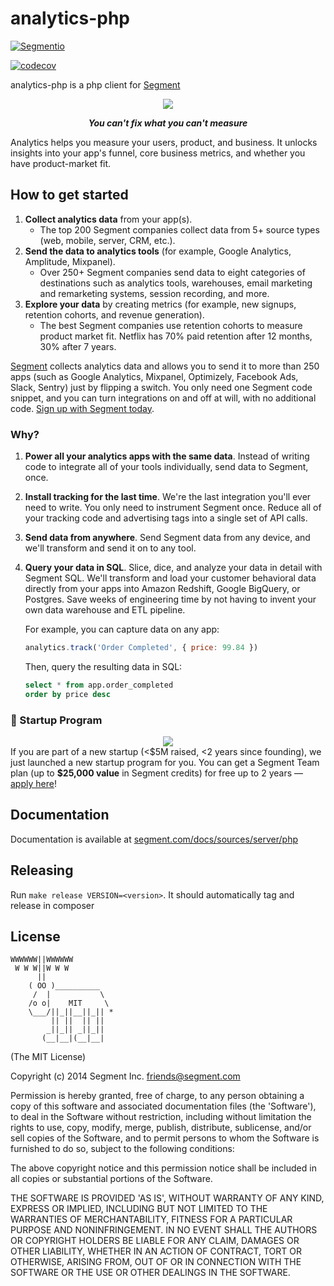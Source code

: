 analytics-php
==============
[![Segmentio](https://circleci.com/gh/segmentio/analytics-php.svg?style=shield&circle-token=a20a4b1daa865d164e62ca59a65d6753d286c1c1)](https://app.circleci.com/pipelines/github/segmentio/analytics-php)

[![codecov](https://codecov.io/gh/segmentio/analytics-php/branch/master/graph/badge.svg?token=804hPfMd0C)](https://codecov.io/gh/segmentio/analytics-php)


analytics-php is a php client for [Segment](https://segment.com)

<div align="center">
  <img src="https://user-images.githubusercontent.com/16131737/53616825-4bd81c00-3b99-11e9-819a-f5fdf527d3c4.png"/>
  <p><b><i>You can't fix what you can't measure</i></b></p>
</div>

Analytics helps you measure your users, product, and business. It unlocks insights into your app's funnel, core business metrics, and whether you have product-market fit.

## How to get started
1. **Collect analytics data** from your app(s).
    - The top 200 Segment companies collect data from 5+ source types (web, mobile, server, CRM, etc.).
2. **Send the data to analytics tools** (for example, Google Analytics, Amplitude, Mixpanel).
    - Over 250+ Segment companies send data to eight categories of destinations such as analytics tools, warehouses, email marketing and remarketing systems, session recording, and more.
3. **Explore your data** by creating metrics (for example, new signups, retention cohorts, and revenue generation).
    - The best Segment companies use retention cohorts to measure product market fit. Netflix has 70% paid retention after 12 months, 30% after 7 years.

[Segment](https://segment.com) collects analytics data and allows you to send it to more than 250 apps (such as Google Analytics, Mixpanel, Optimizely, Facebook Ads, Slack, Sentry) just by flipping a switch. You only need one Segment code snippet, and you can turn integrations on and off at will, with no additional code. [Sign up with Segment today](https://app.segment.com/signup).

### Why?
1. **Power all your analytics apps with the same data**. Instead of writing code to integrate all of your tools individually, send data to Segment, once.

2. **Install tracking for the last time**. We're the last integration you'll ever need to write. You only need to instrument Segment once. Reduce all of your tracking code and advertising tags into a single set of API calls.

3. **Send data from anywhere**. Send Segment data from any device, and we'll transform and send it on to any tool.

4. **Query your data in SQL**. Slice, dice, and analyze your data in detail with Segment SQL. We'll transform and load your customer behavioral data directly from your apps into Amazon Redshift, Google BigQuery, or Postgres. Save weeks of engineering time by not having to invent your own data warehouse and ETL pipeline.

    For example, you can capture data on any app:
    ```js
    analytics.track('Order Completed', { price: 99.84 })
    ```
    Then, query the resulting data in SQL:
    ```sql
    select * from app.order_completed
    order by price desc
    ```

### 🚀 Startup Program
<div align="center">
  <a href="https://segment.com/startups"><img src="https://user-images.githubusercontent.com/16131737/53128952-08d3d400-351b-11e9-9730-7da35adda781.png" /></a>
</div>
If you are part of a new startup  (&lt;$5M raised, &lt;2 years since founding), we just launched a new startup program for you. You can get a Segment Team plan  (up to <b>$25,000 value</b> in Segment credits) for free up to 2 years — <a href="https://segment.com/startups/">apply here</a>!

## Documentation

Documentation is available at [segment.com/docs/sources/server/php](https://segment.com/docs/sources/server/php/)

## Releasing

Run `make release VERSION=<version>`. It should automatically tag and release in composer

## License

```
WWWWWW||WWWWWW
 W W W||W W W
      ||
    ( OO )__________
     /  |           \
    /o o|    MIT     \
    \___/||_||__||_|| *
         || ||  || ||
        _||_|| _||_||
       (__|__|(__|__|
```

(The MIT License)

Copyright (c) 2014 Segment Inc. <friends@segment.com>

Permission is hereby granted, free of charge, to any person obtaining a copy of this software and associated documentation files (the 'Software'), to deal in the Software without restriction, including without limitation the rights to use, copy, modify, merge, publish, distribute, sublicense, and/or sell copies of the Software, and to permit persons to whom the Software is furnished to do so, subject to the following conditions:

The above copyright notice and this permission notice shall be included in all copies or substantial portions of the Software.

THE SOFTWARE IS PROVIDED 'AS IS', WITHOUT WARRANTY OF ANY KIND, EXPRESS OR IMPLIED, INCLUDING BUT NOT LIMITED TO THE WARRANTIES OF MERCHANTABILITY, FITNESS FOR A PARTICULAR PURPOSE AND NONINFRINGEMENT. IN NO EVENT SHALL THE AUTHORS OR COPYRIGHT HOLDERS BE LIABLE FOR ANY CLAIM, DAMAGES OR OTHER LIABILITY, WHETHER IN AN ACTION OF CONTRACT, TORT OR OTHERWISE, ARISING FROM, OUT OF OR IN CONNECTION WITH THE SOFTWARE OR THE USE OR OTHER DEALINGS IN THE SOFTWARE.
